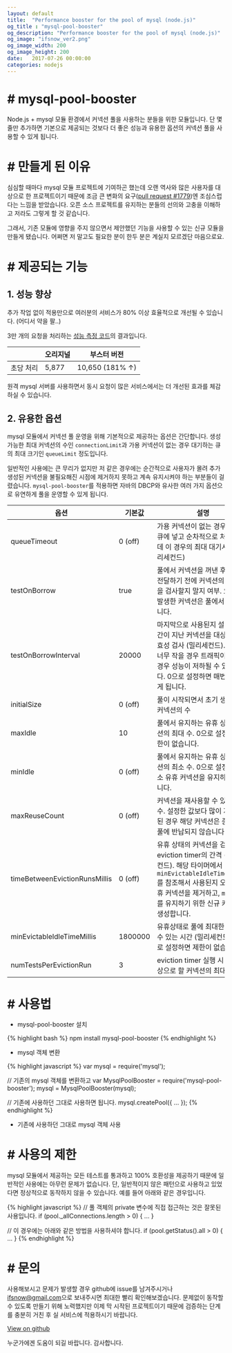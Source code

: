 ```yaml
---
layout: default
title:  "Performance booster for the pool of mysql (node.js)"
og_title : "mysql-pool-booster"
og_description: "Performance booster for the pool of mysql (node.js)"
og_image: "ifsnow_ver2.png"
og_image_width: 200
og_image_height: 200
date:   2017-07-26 00:00:00
categories: nodejs
---
```


# # mysql-pool-booster
Node.js + mysql 모듈 환경에서 커넥션 풀을 사용하는 분들을 위한 모듈입니다. 단 몇 줄만 추가하면 기본으로 제공되는 것보다 더 좋은 성능과 유용한 옵션의 커넥션 풀을 사용할 수 있게 됩니다.

# # 만들게 된 이유
심심할 때마다 mysql 모듈 프로젝트에 기여하곤 했는데 오랜 역사와 많은 사용자를 대상으로 한 프로젝트이기 때문에 조금 큰 변화의 요구([pull request #1779](https://github.com/mysqljs/mysql/pull/1779))엔 조심스럽다는 느낌을 받았습니다. 오픈 소스 프로젝트를 유지하는 분들의 선의와 고충을 이해하고 저라도 그렇게 할 것 같습니다.

그래서, 기존 모듈에 영향을 주지 않으면서 제안했던 기능을 사용할 수 있는 신규 모듈을 만들게 됐습니다. 어쩌면 저 말고도 필요한 분이 한두 분은 계실지 모르겠단 마음으로요.

# # 제공되는 기능

## 1. 성능 향상

추가 작업 없이 적용만으로 여러분의 서비스가 80% 이상 효율적으로 개선될 수 있습니다. (어디서 약을 팔..)

3만 개의 요청을 처리하는 [성능 측정 코드](https://gist.github.com/ifsnow/5cc2a628574c2708eb91231c1abe92cd)의 결과입니다.

|  | 오리지널 | 부스터 버전  |
| --- | --- | --- |
| 초당 처리 | 5,877  | 10,650 (181% ↑) |

원격 mysql 서버를 사용하면서 동시 요청이 많은 서비스에서는 더 개선된 효과를 체감하실 수 있습니다.

## 2. 유용한 옵션

mysql 모듈에서 커넥션 풀 운영을 위해 기본적으로 제공하는 옵션은 간단합니다. 생성 가능한 최대 커넥션의 수인 `connectionLimit`과 가용 커넥션이 없는 경우 대기하는 큐의 최대 크기인 `queueLimit` 정도입니다.

일반적인 사용에는 큰 무리가 없지만 저 같은 경우에는 순간적으로 사용자가 몰려 추가 생성된 커넥션을 불필요해진 시점에 제거하지 못하고 계속 유지시켜야 하는 부분들이 걸렸습니다. `mysql-pool-booster`를 적용하면 자바의 DBCP와 유사한 여러 가지 옵션으로 유연하게 풀을 운영할 수 있게 됩니다.

| 옵션  | 기본값 | 설명 |
| --- | --- | --- |
| queueTimeout | 0 (off) | 가용 커넥션이 없는 경우 요청을 큐에 넣고 순차적으로 처리하는데 이 경우의 최대 대기시간 (밀리세컨드) |
| testOnBorrow | true | 풀에서 커넥션을 꺼낸 후 요청에 전달하기 전에 커넥션의 유효성을 검사할지 말지 여부. 오류가 발생한 커넥션은 풀에서 제거됩니다. |
| testOnBorrowInterval | 20000 | 마지막으로 사용된지 설정한 시간이 지난 커넥션을 대상으로 유효성 검사 (밀리세컨드). 이 값이 너무 작을 경우 트래픽이 많은 경우 성능이 저하될 수 있습니다. 0으로 설정하면 매번 검사하게 됩니다. |
| initialSize | 0 (off) | 풀이 시작되면서 초기 생성시킬 커넥션의 수 |
| maxIdle | 10 | 풀에서 유지하는 유휴 상태 커넥션의 최대 수. 0으로 설정하면 제한이 없습니다. |
| minIdle | 0 (off) | 풀에서 유지하는 유휴 상태 커넥션의 최소 수. 0으로 설정하면 최소 유휴 커넥션을 유지하지 않습니다. |
| maxReuseCount | 0 (off) | 커넥션을 재사용할 수 있는 최대 수. 설정한 값보다 많이 재사용된 경우 해당 커넥션은 종료되고 풀에 반납되지 않습니다. |
| timeBetweenEvictionRunsMillis | 0 (off) | 유휴 상태의 커넥션을 검사하는 eviction timer의 간격 (밀리세컨드). 해당 타이머에서 `minEvictableIdleTimeMillis`를 참조해서 사용된지 오래된 유휴 커넥션을 제거하고, `minIdle`를 유지하기 위한 신규 커넥션을 생성합니다. |
| minEvictableIdleTimeMillis | 1800000 | 유휴상태로 풀에 최대한 유지될 수 있는 시간 (밀리세컨드). 0으로 설정하면 제한이 없습니다. |
| numTestsPerEvictionRun | 3 | eviction timer 실행 시 검사 대상으로 할 커넥션의 최대 수 |

# # 사용법

- mysql-pool-booster 설치

{% highlight bash %}
npm install mysql-pool-booster
{% endhighlight %}

- mysql 객체 변환

{% highlight javascript %}
var mysql = require('mysql');

// 기존의 mysql 객체를 변환하고
var MysqlPoolBooster = require('mysql-pool-booster');
mysql = MysqlPoolBooster(mysql);

// 기존에 사용하던 그대로 사용하면 됩니다.
mysql.createPool({ ... });
{% endhighlight %}

- 기존에 사용하던 그대로 mysql 객체 사용

# # 사용의 제한
mysql 모듈에서 제공하는 모든 테스트를 통과하고 100% 호환성을 제공하기 때문에 일반적인 사용에는 아무런 문제가 없습니다. 단, 일반적이지 않은 패턴으로 사용하고 있었다면 정상적으로 동작하지 않을 수 있습니다. 예를 들어 아래와 같은 경우입니다.

{% highlight javascript %}
// 풀 객체의 private 변수에 직접 접근하는 것은 잘못된 사용입니다.
if (pool._allConnections.length > 0) {
  ...
}

// 이 경우에는 아래와 같은 방법을 사용하셔야 합니다.
if (pool.getStatus().all > 0) {
  ...
}
{% endhighlight %}

# # 문의
사용해보시고 문제가 발생할 경우 github에 issue를 남겨주시거나 [ifsnow@gmail.com](mailto:ifsnow@gmail.com)으로 보내주시면 최대한 빨리 확인해보겠습니다. 문제없이 동작할 수 있도록 만들기 위해 노력했지만 이제 막 시작된 프로젝트이기 때문에 검증하는 단계를 충분히 거친 후 실 서비스에 적용하시기 바랍니다.

[View on github](https://github.com/ifsnow/mysql-pool-booster)

누군가에겐 도움이 되길 바랍니다. 감사합니다.
